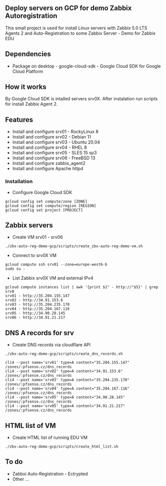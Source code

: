 ## Deploy servers on GCP for demo Zabbix Autoregistration

This small project is used for install Linux servers with Zabbix 5.0 LTS Agents 2 and Auto-Registration to some Zabbix Server - Demo for Zabbix EDU

## Dependencies

- Package on desktop - google-cloud-sdk - Google Cloud SDK for Google Cloud Platform

## How it works

By Google Cloud SDK is intalled servers srv0X. After instalation run scripts for install Zabbix Agent 2.

## Features

- Install and configure srv01 - RockyLinux 8
- Install and configure srv02 - Debian 11
- Install and configure srv03 - Ubuntu 20.04
- Install and configure srv04 - RHEL 8
- Install and configure srv05 - SLES 15 sp3
- Install and configure srv06 - FreeBSD 13
- Install and configure zabbix_agent2
- Install and configure Apache httpd

### Installation

- Configure Google Cloud SDK

```console
gcloud config set compute/zone [ZONE]
gcloud config set compute/region [REGION]
gcloud config set project [PROJECT]
```
## Zabbix servers
- Create VM srv01 - srv06

```console
./zbx-auto-reg-demo-gcp/scripts/create_zbx-auto-reg-demo-vm.sh
```
- Connect to srv0X VM

```console
gcloud compute ssh srv01 --zone=europe-west6-b
sudo su -
```
- List Zabbix srv0X VM and external IPv4

```console
gcloud compute instances list | awk '{print $1" - http://"$5}' | grep srv0
srv01 - http://35.204.155.147
srv02 - http://34.91.153.6
srv03 - http://35.204.235.170
srv04 - http://35.204.167.116
srv05 - http://34.90.28.145
srv06 - http://34.91.21.217
```

## DNS A records for srv
- Create DNS records via cloudflare API

```console
./zbx-auto-reg-demo-gcp/scripts/create_dns_records.sh

cli4 --post name='srv01' type=A content="35.204.155.147" /zones/:pfsense.cz/dns_records
cli4 --post name='srv02' type=A content="34.91.153.6" /zones/:pfsense.cz/dns_records
cli4 --post name='srv03' type=A content="35.204.235.170" /zones/:pfsense.cz/dns_records
cli4 --post name='srv04' type=A content="35.204.167.116" /zones/:pfsense.cz/dns_records
cli4 --post name='srv05' type=A content="34.90.28.145" /zones/:pfsense.cz/dns_records
cli4 --post name='srv05' type=A content="34.91.21.217" /zones/:pfsense.cz/dns_records
```

## HTML list of VM
- Create HTML list of running EDU VM

```console
./zbx-auto-reg-demo-gcp/scripts/create_html_list.sh
```
## To do

- Zabbxi Auto-Registration - Ectrypted
- Other ...